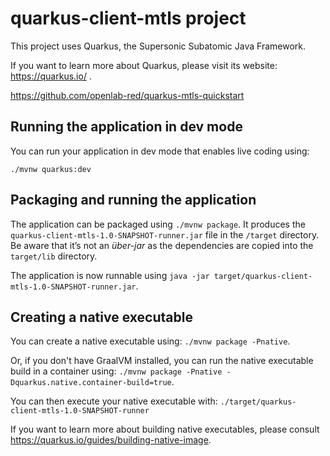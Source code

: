 # quarkus-client-mtls project

This project uses Quarkus, the Supersonic Subatomic Java Framework.

If you want to learn more about Quarkus, please visit its website: https://quarkus.io/ .

https://github.com/openlab-red/quarkus-mtls-quickstart

## Running the application in dev mode

You can run your application in dev mode that enables live coding using:
```
./mvnw quarkus:dev
```

## Packaging and running the application

The application can be packaged using `./mvnw package`.
It produces the `quarkus-client-mtls-1.0-SNAPSHOT-runner.jar` file in the `/target` directory.
Be aware that it’s not an _über-jar_ as the dependencies are copied into the `target/lib` directory.

The application is now runnable using `java -jar target/quarkus-client-mtls-1.0-SNAPSHOT-runner.jar`.

## Creating a native executable

You can create a native executable using: `./mvnw package -Pnative`.

Or, if you don't have GraalVM installed, you can run the native executable build in a container using: `./mvnw package -Pnative -Dquarkus.native.container-build=true`.

You can then execute your native executable with: `./target/quarkus-client-mtls-1.0-SNAPSHOT-runner`

If you want to learn more about building native executables, please consult https://quarkus.io/guides/building-native-image.